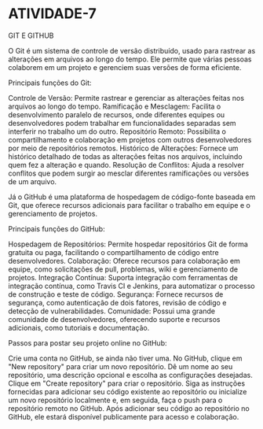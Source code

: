 # ATIVIDADE-7
GIT E GITHUB

O Git é um sistema de controle de versão distribuído, usado para rastrear as alterações em arquivos ao longo do tempo. Ele permite que várias pessoas colaborem em um projeto e gerenciem suas versões de forma eficiente.

Principais funções do Git:

 Controle de Versão: Permite rastrear e gerenciar as alterações feitas nos arquivos ao longo do tempo.
 Ramificação e Mesclagem: Facilita o desenvolvimento paralelo de recursos, onde diferentes equipes ou desenvolvedores podem trabalhar em funcionalidades separadas sem interferir no trabalho um do outro.
 Repositório Remoto: Possibilita o compartilhamento e colaboração em projetos com outros desenvolvedores por meio de repositórios remotos.
 Histórico de Alterações: Fornece um histórico detalhado de todas as alterações feitas nos arquivos, incluindo quem fez a alteração e quando.
 Resolução de Conflitos: Ajuda a resolver conflitos que podem surgir ao mesclar diferentes ramificações ou versões de um arquivo.

Já o GitHub é uma plataforma de hospedagem de código-fonte baseada em Git, que oferece recursos adicionais para facilitar o trabalho em equipe e o gerenciamento de projetos.

Principais funções do GitHub:

 Hospedagem de Repositórios: Permite hospedar repositórios Git de forma gratuita ou paga, facilitando o compartilhamento de código entre desenvolvedores.
 Colaboração: Oferece recursos para colaboração em equipe, como solicitações de pull, problemas, wiki e gerenciamento de projetos.
 Integração Contínua: Suporta integração com ferramentas de integração contínua, como Travis CI e Jenkins, para automatizar o processo de construção e teste de código.
 Segurança: Fornece recursos de segurança, como autenticação de dois fatores, revisão de código e detecção de vulnerabilidades.
 Comunidade: Possui uma grande comunidade de desenvolvedores, oferecendo suporte e recursos adicionais, como tutoriais e documentação.

Passos para postar seu projeto online no GitHub:

 Crie uma conta no GitHub, se ainda não tiver uma.
 No GitHub, clique em "New repository" para criar um novo repositório.
 Dê um nome ao seu repositório, uma descrição opcional e escolha as configurações desejadas.
 Clique em "Create repository" para criar o repositório.
 Siga as instruções fornecidas para adicionar seu código existente ao repositório ou inicialize um novo repositório localmente e, em seguida, faça o push para o repositório remoto no GitHub.
 Após adicionar seu código ao repositório no GitHub, ele estará disponível publicamente para acesso e colaboração.
